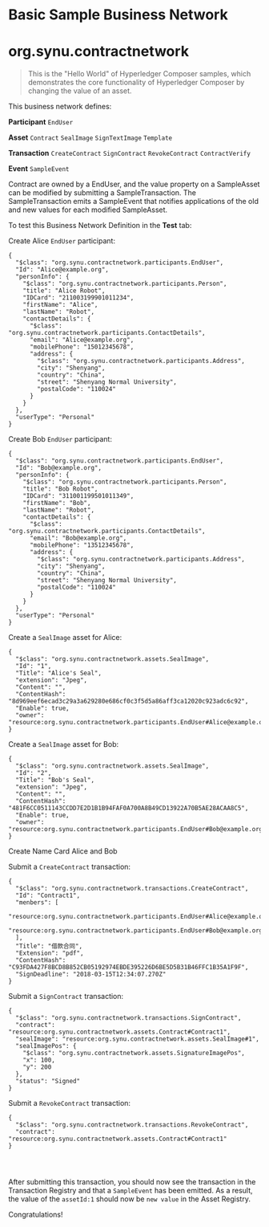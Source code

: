 # Basic Sample Business Network
# org.synu.contractnetwork

> This is the "Hello World" of Hyperledger Composer samples, which demonstrates the core functionality of Hyperledger Composer by changing the value of an asset.

This business network defines:

**Participant**
`EndUser`

**Asset**
`Contract` `SealImage` `SignTextImage` `Template`

**Transaction**
`CreateContract` `SignContract` `RevokeContract` `ContractVerify`

**Event**
`SampleEvent`

Contract are owned by a EndUser, and the value property on a SampleAsset can be modified by submitting a SampleTransaction. The SampleTransaction emits a SampleEvent that notifies applications of the old and new values for each modified SampleAsset.

To test this Business Network Definition in the **Test** tab:

Create Alice `EndUser` participant:

```
{
  "$class": "org.synu.contractnetwork.participants.EndUser",
  "Id": "Alice@example.org",
  "personInfo": {
    "$class": "org.synu.contractnetwork.participants.Person",
    "title": "Alice Robot",
    "IDCard": "211003199901011234",
    "firstName": "Alice",
    "lastName": "Robot",
    "contactDetails": {
      "$class": "org.synu.contractnetwork.participants.ContactDetails",
      "email": "Alice@example.org",
      "mobilePhone": "15012345678",
      "address": {
        "$class": "org.synu.contractnetwork.participants.Address",
        "city": "Shenyang",
        "country": "China",
        "street": "Shenyang Normal University",
        "postalCode": "110024"
      }
    }
  },
  "userType": "Personal"
}
```

Create Bob `EndUser` participant:

```
{
  "$class": "org.synu.contractnetwork.participants.EndUser",
  "Id": "Bob@example.org",
  "personInfo": {
    "$class": "org.synu.contractnetwork.participants.Person",
    "title": "Bob Robot",
    "IDCard": "311001199501011349",
    "firstName": "Bob",
    "lastName": "Robot",
    "contactDetails": {
      "$class": "org.synu.contractnetwork.participants.ContactDetails",
      "email": "Bob@example.org",
      "mobilePhone": "13512345678",
      "address": {
        "$class": "org.synu.contractnetwork.participants.Address",
        "city": "Shenyang",
        "country": "China",
        "street": "Shenyang Normal University",
        "postalCode": "110024"
      }
    }
  },
  "userType": "Personal"
}
```

Create a `SealImage` asset for Alice:

```
{
  "$class": "org.synu.contractnetwork.assets.SealImage",
  "Id": "1",
  "Title": "Alice's Seal",
  "extension": "Jpeg",
  "Content": "",
  "ContentHash": "8d969eef6ecad3c29a3a629280e686cf0c3f5d5a86aff3ca12020c923adc6c92",
  "Enable": true,
  "owner": "resource:org.synu.contractnetwork.participants.EndUser#Alice@example.org"
}
```

Create a `SealImage` asset for Bob:

```
{
  "$class": "org.synu.contractnetwork.assets.SealImage",
  "Id": "2",
  "Title": "Bob's Seal",
  "extension": "Jpeg",
  "Content": "",
  "ContentHash": "481F6CC0511143CCDD7E2D1B1B94FAF0A700A8B49CD13922A70B5AE28ACAA8C5",
  "Enable": true,
  "owner": "resource:org.synu.contractnetwork.participants.EndUser#Bob@example.org"
}
```
Create Name Card Alice and Bob


Submit a `CreateContract` transaction:

```
{
  "$class": "org.synu.contractnetwork.transactions.CreateContract",
  "Id": "Contract1",
  "menbers": [
    "resource:org.synu.contractnetwork.participants.EndUser#Alice@example.org",
    "resource:org.synu.contractnetwork.participants.EndUser#Bob@example.org"
  ],
  "Title": "借款合同",
  "Extension": "pdf",
  "ContentHash": "C93FDA427F8BCD8B852CB05192974EBDE395226D6BE5D5B31B46FFC1B35A1F9F",
  "SignDeadline": "2018-03-15T12:34:07.270Z"
}
```

Submit a `SignContract` transaction:
```
{
  "$class": "org.synu.contractnetwork.transactions.SignContract",
  "contract": "resource:org.synu.contractnetwork.assets.Contract#Contract1",
  "sealImage": "resource:org.synu.contractnetwork.assets.SealImage#1",
  "sealImagePos": {
    "$class": "org.synu.contractnetwork.assets.SignatureImagePos",
    "x": 100,
    "y": 200
  },
  "status": "Signed"
}
```


Submit a `RevokeContract` transaction:
```
{
  "$class": "org.synu.contractnetwork.transactions.RevokeContract",
  "contract": "resource:org.synu.contractnetwork.assets.Contract#Contract1"
}




```





After submitting this transaction, you should now see the transaction in the Transaction Registry and that a `SampleEvent` has been emitted. As a result, the value of the `assetId:1` should now be `new value` in the Asset Registry.

Congratulations!

